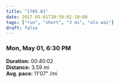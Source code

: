 ```yaml
---
title: "1705.01"
date: 2017-05-01T20:59:02-10:00
tags: ["run", "short", "3 mi", "ala wai"]
draft: false
---
```


### Mon, May 01, 6:30 PM

**Duration:** 00:40:02  
**Distance:** 3.59 mi  
**Avg. pace:** 11'07" /mi
